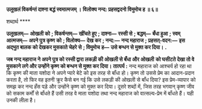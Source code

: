 **उलूखलं विकर्षन्तं दाश्ना बद्धं स्वमात्मजम् ।** **विलोक्य नन्द: प्रहसद्वदनो विमुमोच ह ॥ ६॥** 

शब्दार्थ **** 

**उलूखलम्—** **ओखली को** **; विकर्षन्तम्—** **खींचते हुए** **; दाश्ना—** **रस्सी से** **; बद्धम्—** **बँधा हुआ** **; स्वम् आत्मजम्—** **अपने पुत्र कृष्ण** **को** **; विलोक्य—** **देख कर** **; नन्द:—** **नन्द महाराज** **; प्रहसत्-वदन:—** **इस अद्भुत बालक को देखकर मुसकाते चेहरे से** **; विमुमोच** **ह—** **उसे बन्धन से मुक्त कर दिया।** **.** 

**जब नन्द महाराज ने अपने पुत्र को रस्सी द्वारा लकड़ी की ओखली से बँधा और ओखली** **को घसीटते देखा तो वे मुसकाने लगे और उन्होंने कृष्ण को बन्धन से मुक्त कर दिया।** **तात्पर्य :** नन्द महाराज को आश्चर्य हो रहा था कि कृष्ण की माता यशोदा ने अपने प्यारे बेटे को इस तरह से बाँधा हो। कृष्ण तो उससे प्रेम का आदान-प्रदान करता है, तो फिर वह इतनी क्रूर कैसे बन गई कि उसे लकड़ी की ओखली से बाँध दिया? इस प्रेम-व्यापार को समझ कर नन्द हँस पड़े और उन्होंने कृष्ण को मुक्त कर दिया। दूसरे शब्दों में, जिस तरह भगवान् कृष्ण जीव को सकाम कर्मों से बाँधते हैं उसी तरह वे माता यशोदा तथा नन्द महाराज को वात्सल्य-प्रेम में बाँधते हैं। यही उनकी लीला है।  